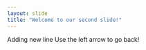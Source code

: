 ```yaml
---
layout: slide
title: "Welcome to our second slide!"
---
```

Adding new line
Use the left arrow to go back!
